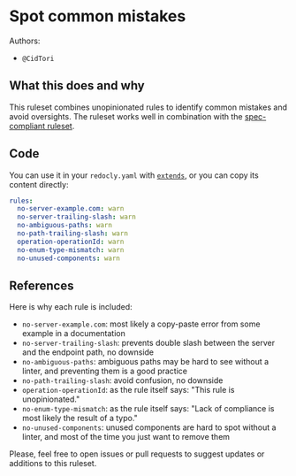 # Spot common mistakes

Authors:
- `@CidTori`
 

## What this does and why

This ruleset combines unopinionated rules to identify common mistakes and avoid oversights. The ruleset works well in combination with the [spec-compliant ruleset](../spec-compliant/).

## Code

You can use it in your `redocly.yaml` with [`extends`](https://redocly.com/docs/cli/configuration/extends/), or you can copy its content directly:

```yaml
rules:
  no-server-example.com: warn
  no-server-trailing-slash: warn
  no-ambiguous-paths: warn
  no-path-trailing-slash: warn
  operation-operationId: warn
  no-enum-type-mismatch: warn
  no-unused-components: warn
```

## References

Here is why each rule is included:

- `no-server-example.com`: most likely a copy-paste error from some example in a documentation
- `no-server-trailing-slash`: prevents double slash between the server and the endpoint path, no downside
- `no-ambiguous-paths`: ambiguous paths may be hard to see without a linter, and preventing them is a good practice
- `no-path-trailing-slash`: avoid confusion, no downside
- `operation-operationId`: as the rule itself says: "This rule is unopinionated."
- `no-enum-type-mismatch`: as the rule itself says: "Lack of compliance is most likely the result of a typo."
- `no-unused-components`: unused components are hard to spot without a linter, and most of the time you just want to remove them

Please, feel free to open issues or pull requests to suggest updates or additions to this ruleset.
